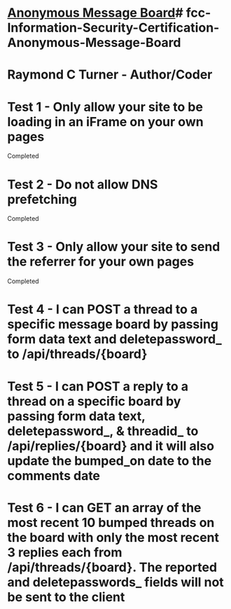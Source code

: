 # [Anonymous Message Board](https://www.freecodecamp.org/learn/information-security/information-security-projects/anonymous-message-board)# fcc-Information-Security-Certification-Anonymous-Message-Board
# Raymond C Turner - Author/Coder

# Test 1 - Only allow your site to be loading in an iFrame on your own pages
Completed

# Test 2 - Do not allow DNS prefetching
Completed

# Test 3 - Only allow your site to send the referrer for your own pages
Completed

# Test 4 - I can POST a thread to a specific message board by passing form data text and deletepassword_ to /api/threads/{board}


# Test 5 - I can POST a reply to a thread on a specific board by passing form data text, deletepassword_, & threadid_ to /api/replies/{board} and it will also update the bumped_on date to the comments date


# Test 6 -  I can GET an array of the most recent 10 bumped threads on the board with only the most recent 3 replies each from /api/threads/{board}. The reported and deletepasswords_ fields will not be sent to the client


